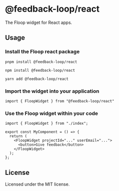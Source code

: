 # @feedback-loop/react

The Floop widget for React apps.

## Usage

### Install the Floop react package

`pnpm install @feedback-loop/react`

`npm install @feedback-loop/react`

`yarn add @feedback-loop/react`

### Import the widget into your application

`import { FloopWidget } from "@feedback-loop/react"`

### Use the Floop widget within your code

```tsx
import { FloopWidget } from "./index";

export const MyComponent = () => {
  return (
    <FloopWidget projectId="..." userEmail="...">
      <button>Give feedback</button>
    </FloopWidget>
  );
};
```

## License

Licensed under the MIT license.
